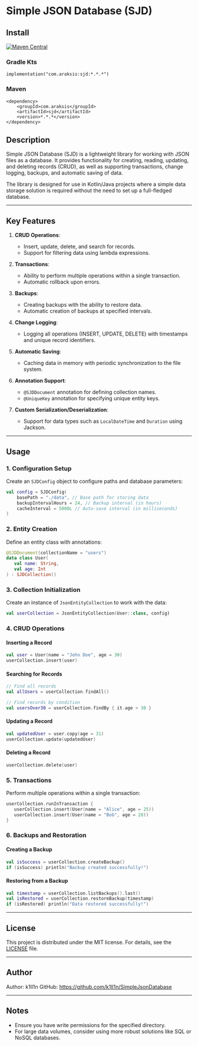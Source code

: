 # Simple JSON Database (SJD)

## Install

[![Maven Central](https://img.shields.io/maven-central/v/com.araksis/sjd.svg)](https://search.maven.org/artifact/com.araksis/sjd)
### Gradle Kts
`implementation("com.araksis:sjd:*.*.*")`

### Maven
```
<dependency>
    <groupId>com.araksis</groupId>
    <artifactId>sjd</artifactId>
    <version>*.*.*</version>
</dependency>
```

## Description

Simple JSON Database (SJD) is a lightweight library for working with JSON files as a database. It provides functionality for creating, reading, updating, and deleting records (CRUD), as well as supporting transactions, change logging, backups, and automatic saving of data.

The library is designed for use in Kotlin/Java projects where a simple data storage solution is required without the need to set up a full-fledged database.

---

## Key Features

1. **CRUD Operations**:
   - Insert, update, delete, and search for records.
   - Support for filtering data using lambda expressions.

2. **Transactions**:
   - Ability to perform multiple operations within a single transaction.
   - Automatic rollback upon errors.

3. **Backups**:
   - Creating backups with the ability to restore data.
   - Automatic creation of backups at specified intervals.

4. **Change Logging**:
   - Logging all operations (INSERT, UPDATE, DELETE) with timestamps and unique record identifiers.

5. **Automatic Saving**:
   - Caching data in memory with periodic synchronization to the file system.

6. **Annotation Support**:
   - `@SJDDocument` annotation for defining collection names.
   - `@UniqueKey` annotation for specifying unique entity keys.

7. **Custom Serialization/Deserialization**:
   - Support for data types such as `LocalDateTime` and `Duration` using Jackson.

---

## Usage

### 1. Configuration Setup

Create an `SJDConfig` object to configure paths and database parameters:

```kotlin
val config = SJDConfig(
    basePath = "./data", // Base path for storing data
    backupIntervalHours = 24, // Backup interval (in hours)
    cacheInterval = 5000L // Auto-save interval (in milliseconds)
)
```

### 2. Entity Creation

Define an entity class with annotations:

```kotlin
@SJDDocument(collectionName = "users")
data class User(
   val name: String,
   val age: Int
) : SJDCollection()
```

### 3. Collection Initialization

Create an instance of `JsonEntityCollection` to work with the data:

```kotlin
val userCollection = JsonEntityCollection(User::class, config)
```

### 4. CRUD Operations

#### Inserting a Record
```kotlin
val user = User(name = "John Doe", age = 30)
userCollection.insert(user)
```

#### Searching for Records
```kotlin
// Find all records
val allUsers = userCollection.findAll()

// Find records by condition
val usersOver30 = userCollection.findBy { it.age > 30 }
```

#### Updating a Record
```kotlin
val updatedUser = user.copy(age = 31)
userCollection.update(updatedUser)
```

#### Deleting a Record
```kotlin
userCollection.delete(user)
```

### 5. Transactions

Perform multiple operations within a single transaction:

```kotlin
userCollection.runInTransaction {
   userCollection.insert(User(name = "Alice", age = 25))
   userCollection.insert(User(name = "Bob", age = 28))
}
```

### 6. Backups and Restoration

#### Creating a Backup
```kotlin
val isSuccess = userCollection.createBackup()
if (isSuccess) println("Backup created successfully!")
```

#### Restoring from a Backup
```kotlin
val timestamp = userCollection.listBackups().last()
val isRestored = userCollection.restoreBackup(timestamp)
if (isRestored) println("Data restored successfully!")
```

---

## License

This project is distributed under the MIT license. For details, see the [LICENSE](LICENSE) file.

---

## Author

Author: k1ll1n
GitHub: https://github.com/k1ll1n/SimpleJsonDatabase

---

## Notes

- Ensure you have write permissions for the specified directory.
- For large data volumes, consider using more robust solutions like SQL or NoSQL databases.
